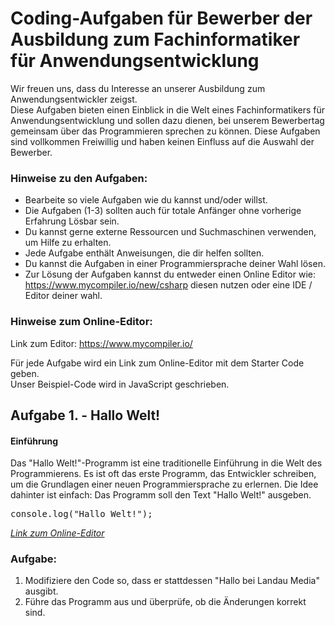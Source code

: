 # Coding-Aufgaben für Bewerber der Ausbildung zum Fachinformatiker für Anwendungsentwicklung

Wir freuen uns, dass du Interesse an unserer Ausbildung zum Anwendungsentwickler zeigst.  
Diese Aufgaben bieten einen Einblick in die Welt eines Fachinformatikers für Anwendungsentwicklung und sollen dazu dienen, bei unserem Bewerbertag gemeinsam über das Programmieren sprechen zu können. Diese Aufgaben sind vollkommen Freiwillig und haben keinen Einfluss auf die Auswahl der Bewerber.

### Hinweise zu den Aufgaben:

- Bearbeite so viele Aufgaben wie du kannst und/oder willst.
- Die Aufgaben (1-3) sollten auch für totale Anfänger ohne vorherige Erfahrung Lösbar sein.
- Du kannst gerne externe Ressourcen und Suchmaschinen verwenden, um Hilfe zu erhalten.
- Jede Aufgabe enthält Anweisungen, die dir helfen sollten.
- Du kannst die Aufgaben in einer Programmiersprache deiner Wahl lösen.
- Zur Lösung der Aufgaben kannst du entweder einen Online Editor wie: https://www.mycompiler.io/new/csharp diesen nutzen oder eine IDE / Editor deiner wahl.

### Hinweise zum Online-Editor:

Link zum Editor: https://www.mycompiler.io/

Für jede Aufgabe wird ein Link zum Online-Editor mit dem Starter Code geben.  
Unser Beispiel-Code wird in JavaScript geschrieben.

## Aufgabe 1. - Hallo Welt!

#### Einführung

Das "Hallo Welt!"-Programm ist eine traditionelle Einführung in die Welt des Programmierens. Es ist oft das erste Programm, das Entwickler schreiben, um die Grundlagen einer neuen Programmiersprache zu erlernen. Die Idee dahinter ist einfach: Das Programm soll den Text "Hallo Welt!" ausgeben.

<pre>
console.log("Hallo Welt!");
</pre>

_[Link zum Online-Editor](https://www.mycompiler.io/view/4btsk4wrrJ0)_

### Aufgabe:

1. Modifiziere den Code so, dass er stattdessen "Hallo bei Landau Media" ausgibt.
1. Führe das Programm aus und überprüfe, ob die Änderungen korrekt sind.
